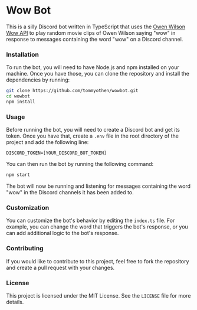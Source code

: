 # Wow Bot

This is a silly Discord bot written in TypeScript that uses the [Owen Wilson Wow API](https://owen-wilson-wow-api.onrender.com) to play random movie clips of Owen Wilson saying "wow" in response to messages containing the word "wow" on a Discord channel.

### Installation

To run the bot, you will need to have Node.js and npm installed on your machine. Once you have those, you can clone the repository and install the dependencies by running:

```sh
git clone https://github.com/tommyothen/wowbot.git
cd wowbot
npm install
```

### Usage

Before running the bot, you will need to create a Discord bot and get its token. Once you have that, create a `.env` file in the root directory of the project and add the following line:

```env
DISCORD_TOKEN=[YOUR_DISCORD_BOT_TOKEN]
```

You can then run the bot by running the following command:

```sh
npm start
```

The bot will now be running and listening for messages containing the word "wow" in the Discord channels it has been added to.

### Customization

You can customize the bot's behavior by editing the `index.ts` file. For example, you can change the word that triggers the bot's response, or you can add additional logic to the bot's response.

### Contributing

If you would like to contribute to this project, feel free to fork the repository and create a pull request with your changes.

### License

This project is licensed under the MIT License. See the `LICENSE` file for more details.
